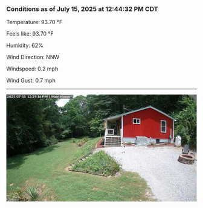 ### Conditions as of July 15, 2025 at 12:44:32 PM CDT 

Temperature: 93.70 &deg;F

Feels like: 93.70 &deg;F

Humidity: 62%

Wind Direction: NNW

Windspeed: 0.2 mph

Wind Gust: 0.7 mph

---

<img src="./images/latest.jpeg"/>

